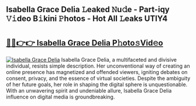 ## Isabella Grace Delia 𝙻eaked 𝙽u𝚍e - Part-iqy 𝚅𝚒deo B𝚒kini 𝙿hotos - Hot All 𝙻eaks UTlY4

# <h2><a href="http://ld2zj4r.urlbe.top/?page=Isabella+Grace+Delia">🔗🔗👉👉 Isabella Grace Delia P𝚑oto𝚜Vid𝚎o</a></h2>

[![Isabella Grace Delia](https://i.imgur.com/eBuTRDB.gif)](http://ld2zj4r.urlbe.top/?page=Isabella+Grace+Delia)
Isabella Grace Delia, a multifaceted and divisive individual, resists simple description. Her unconventional way of creating an online presence has magnetized and offended viewers, igniting debates on consent, privacy, and the essence of virtual societies. Despite the ambiguity of her future goals, her role in shaping the digital sphere is unquestionable. With an unwavering spirit and undeniable allure, Isabella Grace Delia influence on digital media is groundbreaking.
